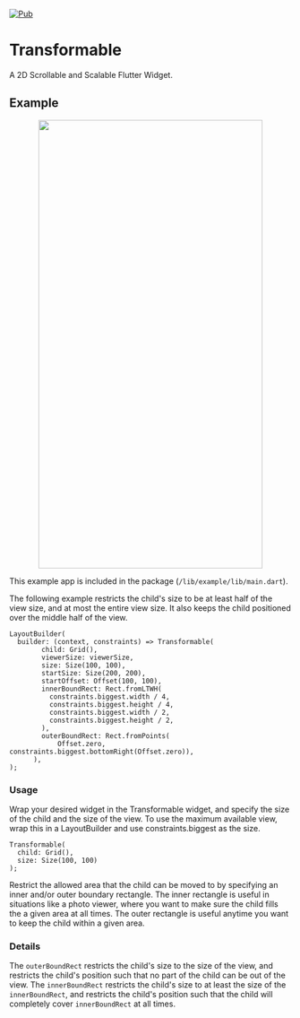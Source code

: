 [![Pub](https://img.shields.io/pub/v/transformable.svg)](https://pub.dartlang.org/packages/transformable)

# Transformable

A 2D Scrollable and Scalable Flutter Widget.

## Example

<p align="center">
<img width="400" height="800" src="lib/example/screenshots/example.gif">
</p>

This example app is included in the package (`/lib/example/lib/main.dart`).

The following example restricts the child's size to be at least half of the view size, and at most the entire view size. It also keeps the child positioned over the middle half of the view.

```
LayoutBuilder(
  builder: (context, constraints) => Transformable(
        child: Grid(),
        viewerSize: viewerSize,
        size: Size(100, 100),
        startSize: Size(200, 200),
        startOffset: Offset(100, 100),
        innerBoundRect: Rect.fromLTWH(
          constraints.biggest.width / 4,
          constraints.biggest.height / 4,
          constraints.biggest.width / 2,
          constraints.biggest.height / 2,
        ),
        outerBoundRect: Rect.fromPoints(
            Offset.zero, constraints.biggest.bottomRight(Offset.zero)),
      ),
);
```


### Usage

Wrap your desired widget in the Transformable widget, and specify the size of the child and the size of the view. To use the maximum available view, wrap this in a LayoutBuilder and use constraints.biggest as the size.

```
Transformable(
  child: Grid(),
  size: Size(100, 100)
);
```

Restrict the allowed area that the child can be moved to by specifying an inner and/or outer boundary rectangle.
The inner rectangle is useful in situations like a photo viewer, where you want to make sure the child fills the a given area at all times.
The outer rectangle is useful anytime you want to keep the child within a given area.

### Details

The `outerBoundRect` restricts the child's size to the size of the view, and restricts the child's position such that no part of the child can be out of the view. The `innerBoundRect` restricts the child's size to at least the size of the `innerBoundRect`, and restricts the child's position such that the child will completely cover `innerBoundRect` at all times.

          
